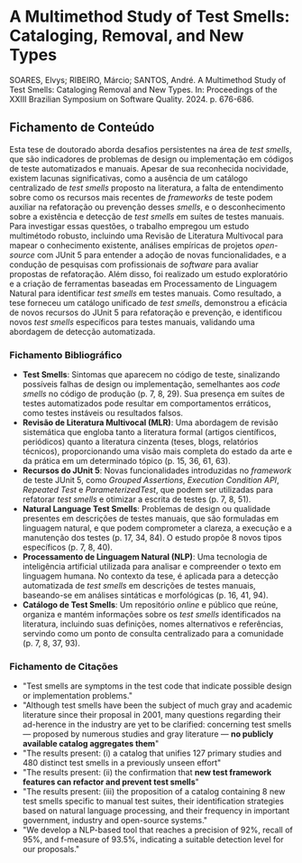 # A Multimethod Study of Test Smells: Cataloging, Removal, and New Types

SOARES, Elvys; RIBEIRO, Márcio; SANTOS, André. A Multimethod Study of Test Smells: Cataloging Removal and New Types. In: Proceedings of the XXIII Brazilian Symposium on Software Quality. 2024. p. 676-686.

## Fichamento de Conteúdo

Esta tese de doutorado aborda desafios persistentes na área de *test smells*, que são indicadores de problemas de design ou implementação em códigos de teste automatizados e manuais. Apesar de sua reconhecida nocividade, existem lacunas significativas, como a ausência de um catálogo centralizado de *test smells* proposto na literatura, a falta de entendimento sobre como os recursos mais recentes de *frameworks* de teste podem auxiliar na refatoração ou prevenção desses *smells*, e o desconhecimento sobre a existência e detecção de *test smells* em suítes de testes manuais. Para investigar essas questões, o trabalho empregou um estudo multimétodo robusto, incluindo uma Revisão de Literatura Multivocal para mapear o conhecimento existente, análises empíricas de projetos *open-source* com JUnit 5 para entender a adoção de novas funcionalidades, e a condução de pesquisas com profissionais de *software* para avaliar propostas de refatoração. Além disso, foi realizado um estudo exploratório e a criação de ferramentas baseadas em Processamento de Linguagem Natural para identificar *test smells* em testes manuais. Como resultado, a tese forneceu um catálogo unificado de *test smells*, demonstrou a eficácia de novos recursos do JUnit 5 para refatoração e prevenção, e identificou novos *test smells* específicos para testes manuais, validando uma abordagem de detecção automatizada.

### Fichamento Bibliográfico

* **Test Smells**: Sintomas que aparecem no código de teste, sinalizando possíveis falhas de design ou implementação, semelhantes aos *code smells* no código de produção (p. 7, 8, 29). Sua presença em suítes de testes automatizados pode resultar em comportamentos erráticos, como testes instáveis ou resultados falsos.
* **Revisão de Literatura Multivocal (MLR)**: Uma abordagem de revisão sistemática que engloba tanto a literatura formal (artigos científicos, periódicos) quanto a literatura cinzenta (teses, blogs, relatórios técnicos), proporcionando uma visão mais completa do estado da arte e da prática em um determinado tópico (p. 15, 36, 61, 63).
* **Recursos do JUnit 5**: Novas funcionalidades introduzidas no *framework* de teste JUnit 5, como *Grouped Assertions*, *Execution Condition API*, *Repeated Test* e *ParameterizedTest*, que podem ser utilizadas para refatorar *test smells* e otimizar a escrita de testes (p. 7, 8, 51).
* **Natural Language Test Smells**: Problemas de design ou qualidade presentes em descrições de testes manuais, que são formuladas em linguagem natural, e que podem comprometer a clareza, a execução e a manutenção dos testes (p. 17, 34, 84). O estudo propõe 8 novos tipos específicos (p. 7, 8, 40).
* **Processamento de Linguagem Natural (NLP)**: Uma tecnologia de inteligência artificial utilizada para analisar e compreender o texto em linguagem humana. No contexto da tese, é aplicada para a detecção automatizada de *test smells* em descrições de testes manuais, baseando-se em análises sintáticas e morfológicas (p. 16, 41, 94).
* **Catálogo de Test Smells**: Um repositório *online* e público que reúne, organiza e mantém informações sobre os *test smells* identificados na literatura, incluindo suas definições, nomes alternativos e referências, servindo como um ponto de consulta centralizado para a comunidade (p. 7, 8, 37, 93).

### Fichamento de Citações

* "Test smells are symptoms in the test code that indicate possible design or implementation problems."
* "Although test smells have been the subject of much gray and academic literature since their proposal in 2001, many questions regarding their ad-herence in the industry are yet to be clarified: concerning test smells — proposed by numerous studies and gray literature — **no publicly available catalog aggregates them**"
* "The results present: (i) a catalog that unifies 127 primary studies and 480 distinct test smells in a previously unseen effort"
* "The results present: (ii) the confirmation that **new test framework features can refactor and prevent test smells**"
* "The results present: (iii) the proposition of a catalog containing 8 new test smells specific to manual test suites, their identification strategies based on natural language processing, and their frequency in important government, industry and open-source systems."
* "We develop a NLP-based tool that reaches a precision of 92%, recall of 95%, and f-measure of 93.5%, indicating a suitable detection level for our proposals."
